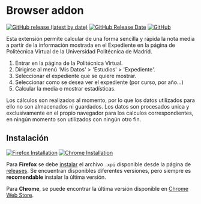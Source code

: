 # Browser addon

[![GitHub release (latest by date)](https://img.shields.io/github/v/release/tasiomendez/mean-upm?label=latest%20version)](https://github.com/tasiomendez/mean-upm/releases/latest)
[![GitHub Release Date](https://img.shields.io/github/release-date/tasiomendez/mean-upm)](https://github.com/tasiomendez/mean-upm/releases/latest)
[![GitHub](https://img.shields.io/github/license/tasiomendez/mean-upm)](https://github.com/tasiomendez/mean-upm/blob/master/LICENSE)

Esta extensión permite calcular de una forma sencilla y rápida la nota media
a partir de la información mostrada en el Expediente en la página de Politécnica
Virtual de la Universidad Politécnica de Madrid.

1. Entrar en la página de la Politécnica Virtual.
2. Dirigirse al menú 'Mis Datos' > 'Estudios' > 'Expediente'.
3. Seleccionar el expediente que se quiere mostrar.
4. Seleccionar como se desea ver el expediente (por curso, por año...)
5. Calcular la media o mostrar estadísticas.

Los cálculos son realizados al momento, por lo que los datos utilizados para ello
no son almacenados ni guardados. Los datos son procesados unica y exclusivamente
en el propio navegador para los calculos correspondientes, en ningún momento son
utilizados con ningún otro fin.

## Instalación

[![Firefox Installation](https://img.shields.io/badge/instalar-firefox-orange)](https://github.com/tasiomendez/mean-upm/releases/latest/download/mean-upm-firefox-fx.xpi)
[![Chrome Installation](https://img.shields.io/badge/instalar-chrome-blue)](https://chrome.google.com/webstore/detail/calculadora-nota-media-up/aaddcgfkamakcndombcojcaehjoanpkj)

Para **Firefox** se debe [instalar](https://github.com/tasiomendez/mean-upm/releases/latest/download/mean-upm-firefox-fx.xpi) el archivo `.xpi` disponible desde la página de [releases](https://github.com/tasiomendez/mean-upm/releases/latest). Se encuentran disponibles diferentes versiones, pero siempre es **recomendable** instalar la última versión. 

Para **Chrome**, se puede encontrar la última versión disponible en [Chrome Web Store](https://chrome.google.com/webstore/detail/calculadora-nota-media-up/aaddcgfkamakcndombcojcaehjoanpkj).
